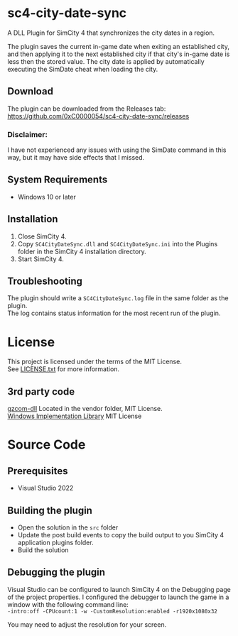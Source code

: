 # sc4-city-date-sync

A DLL Plugin for SimCity 4 that synchronizes the city dates in a region.   

The plugin saves the current in-game date when exiting an established city, and then applying
it to the next established city if that city's in-game date is less then the stored value.
The city date is applied by automatically executing the SimDate cheat when loading the city.

## Download

The plugin can be downloaded from the Releases tab: https://github.com/0xC0000054/sc4-city-date-sync/releases

### Disclaimer:

I have not experienced any issues with using the SimDate command in this way, but it may have side effects that
I missed.
 

## System Requirements

* Windows 10 or later

## Installation

1. Close SimCity 4.
2. Copy `SC4CityDateSync.dll` and `SC4CityDateSync.ini` into the Plugins folder in the SimCity 4 installation directory.
3. Start SimCity 4.

## Troubleshooting

The plugin should write a `SC4CityDateSync.log` file in the same folder as the plugin.    
The log contains status information for the most recent run of the plugin.

# License

This project is licensed under the terms of the MIT License.    
See [LICENSE.txt](LICENSE.txt) for more information.

## 3rd party code

[gzcom-dll](https://github.com/nsgomez/gzcom-dll/tree/master) Located in the vendor folder, MIT License.    
[Windows Implementation Library](https://github.com/microsoft/wil) MIT License    

# Source Code

## Prerequisites

* Visual Studio 2022

## Building the plugin

* Open the solution in the `src` folder
* Update the post build events to copy the build output to you SimCity 4 application plugins folder.
* Build the solution

## Debugging the plugin

Visual Studio can be configured to launch SimCity 4 on the Debugging page of the project properties.
I configured the debugger to launch the game in a window with the following command line:    
`-intro:off -CPUcount:1 -w -CustomResolution:enabled -r1920x1080x32`

You may need to adjust the resolution for your screen.
